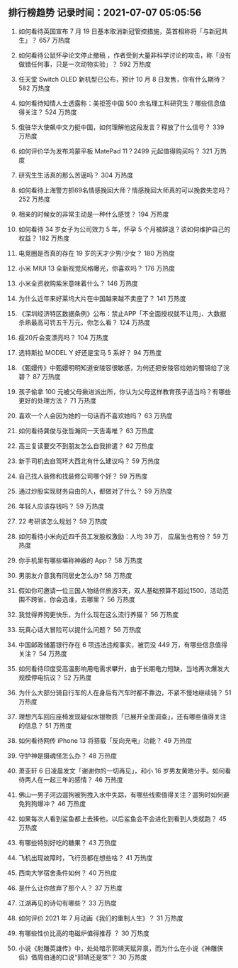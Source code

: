 
## 排行榜趋势 记录时间：2021-07-07 05:05:56
  
  1. 如何看待英国宣布 7 月 19 日基本取消新冠管控措施，英首相称将「与新冠共生」？ 657 万热度
    
  2. 如何看待公鼠怀孕论文停止撤稿 ，作者受到大量非科学讨论的攻击，称「没有做错任何事，只是一次动物实验」？ 592 万热度
    
  3. 任天堂 Switch OLED 新机型已公布，预计 10 月 8 日发售，你有什么期待？ 582 万热度
    
  4. 如何看待知情人士透露称：美拒签中国 500 余名理工科研究生？哪些信息值得关注？ 524 万热度
    
  5. 俄驻华大使飙中文力挺中国，如何理解他这段发言？释放了什么信号？ 339 万热度
    
  6. 如何评价华为发布鸿蒙平板 MatePad 11？2499 元起值得购买吗？ 321 万热度
    
  7. 研究生生活真的那么苦逼吗？ 304 万热度
    
  8. 如何看待上海警方抓69名情感挽回大师？情感挽回大师真的可以挽救失恋吗？ 252 万热度
    
  9. 相亲的时候女的非常主动是一种什么感觉？ 194 万热度
    
  10. 如何看待 34 岁女子为公司效力 5 年，怀孕 5 个月被辞退？该如何维护自己的权益？ 182 万热度
    
  11. 电竞圈是否真的存在 19 岁的天才少男/少女？ 180 万热度
    
  12. 小米 MIUI 13 全新视觉风格曝光，你喜欢吗？ 176 万热度
    
  13. 小米全资收购紫米意味着什么？ 146 万热度
    
  14. 为什么近年来好莱坞大片在中国越来越不卖座了？ 141 万热度
    
  15. 《深圳经济特区数据条例》公布：禁止APP「不全面授权就不让用」、大数据杀熟最高可罚五千万元，你怎么看？ 124 万热度
    
  16. 瘦20斤会变漂亮吗？ 104 万热度
    
  17. 选特斯拉 MODEL Y 好还是宝马 5 系好？ 94 万热度
    
  18. 《甄嬛传》中甄嬛明明知道安陵容很敏感，为何还把安陵容给她的蜀锦给了浣碧？ 87 万热度
    
  19. 孩子偷拿 100 元被父母揪进派出所，你认为父母这样教育孩子适当吗？有哪些更好的处理方法？ 71 万热度
    
  20. 喜欢一个人会因为她的一句话而不喜欢她吗？ 63 万热度
    
  21. 如何看待龚俊与张哲瀚同一天告毒唯？ 63 万热度
    
  22. 高三复读要交不到朋友怎么自我排遣？ 62 万热度
    
  23. 新手司机去自驾环大西北有什么建议吗？ 59 万热度
    
  24. 自己找人装修和找装修公司哪个好？ 59 万热度
    
  25. 通过炒股实现财务自由的人，都做对了什么？ 59 万热度
    
  26. 年轻人应该存钱吗？ 59 万热度
    
  27. 22 考研该怎么规划？ 59 万热度
    
  28. 如何看待小米向近四千员工发股权激励：人均 39 万， 应届生也有份？ 59 万热度
    
  29. 你手机里有哪些堪称神器的 App？ 58 万热度
    
  30. 男朋友介意我有同居史怎么办? 58 万热度
    
  31. 假如你可邀请一位三国人物结伴旅游3天，双人基础预算不超过1500，活动范围不跨省，你会选谁，去哪里？ 56 万热度
    
  32. 我觉得养狗更快乐，为什么现在这么流行养猫？ 56 万热度
    
  33. 玩真心话大冒险可以提什么问题？ 56 万热度
    
  34. 中国邮政储蓄银行存在  6  项违法违规事实，被罚没  449  万，有哪些信息值得关注？ 54 万热度
    
  35. 如何看待印度受高温影响用电需求攀升，由于长期电力短缺，当地再次爆发大规模停电抗议？ 52 万热度
    
  36. 为什么大部分骑自行车的人在身后有汽车时都不靠边，不紧不慢地继续骑？ 51 万热度
    
  37. 理想汽车回应座椅发现疑似水银物质「已展开全面调查」，还有哪些值得关注的信息？ 51 万热度
    
  38. 如何看待网传 iPhone 13 将搭载「反向充电」功能？ 49 万热度
    
  39. 守护神是摄魂怪怎么办？ 48 万热度
    
  40. 萧亚轩 6 日凌晨发文「谢谢你的一切再见」，和小 16 岁男友黄皓分手。如何看待两人在一起三年的感情？ 46 万热度
    
  41. 佛山一男子河边遛狗被狗拽入水中失踪，有哪些线索值得关注？遛狗时如何避免狗狗爆冲？ 46 万热度
    
  42. 如果每次人看到鲨鱼都上去揍他，以后鲨鱼会不会进化到看到人类就跑？ 45 万热度
    
  43. 有哪些特别好吃的糖果？ 43 万热度
    
  44. 飞机出现故障时，飞行员都在想些啥？ 41 万热度
    
  45. 西南大学宿舍条件如何？ 40 万热度
    
  46. 是什么让你放弃了那个人？ 37 万热度
    
  47. 江湖再见的诗句有哪些？ 33 万热度
    
  48. 如何评价 2021 年 7 月动画《我们的重制人生》？ 31 万热度
    
  49. 有哪些性价比高的电磁炉值得推荐 ？ 30 万热度
    
  50. 小说《射雕英雄传》中，处处暗示郭靖天赋异禀，而为什么在小说《神雕侠侣》借周伯通的口说“郭靖还是笨”？ 30 万热度
    
